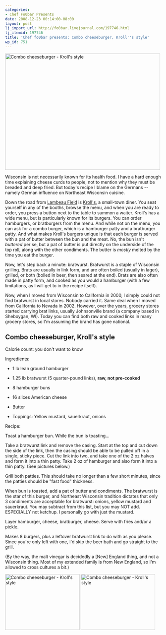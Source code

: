 ```yaml
---
categories:
- Chef Fo0bar Presents
date: 2008-12-23 00:14:00-08:00
layout: post
lj_import_url: http://fo0bar.livejournal.com/197746.html
lj_itemid: 197746
title: 'Chef fo0bar presents: Combo cheeseburger, Kroll''s style'
wp_id: 751
---
```

[<img src="http://farm4.static.flickr.com/3198/3130540182_9a6da1ae93.jpg" width="500" height="375" alt="Combo cheeseburger - Kroll's style" />](http://www.flickr.com/photos/fo0bar/3130540182/ "Combo cheeseburger - Kroll's style by fo0bar, on Flickr")

Wisconsin is not necessarily known for its health food. I have a hard enough time explaining cheese curds to people, not to mention why they must be breaded and deep fried. But today's recipe I blame on the Germans -- namely German influence on Northeast Wisconsin cuisine.

Down the road from [Lambeau Field](http://en.wikipedia.org/wiki/Lambeau_Field) is [Kroll's](http://www.krollswest.com/), a small-town diner. You seat yourself in any of the booths, browse the menu, and when you are ready to order, you press a button next to the table to summon a waiter. Kroll's has a wide menu, but is particularly known for its burgers. You can order hamburgers, or bratburgers from the menu. And while not on the menu, you can ask for a combo burger, which is a hamburger patty and a bratburger patty. And what makes Kroll's burgers unique is that each burger is served with a pat of butter between the bun and the meat. No, the bun isn't _buttered_ per se, but a pat of butter is put directly on the underside of the top roll, along with the other condiments. The butter is _mostly_ melted by the time you eat the burger.

Now, let's step back a minute: bratwurst. Bratwurst is a staple of Wisconsin grilling. Brats are usually in link form, and are often boiled (usually in lager), grilled, or both (boiled in beer, then seared at the end). Brats are also often made in patty form, and cooked as you would a hamburger (with a few limitations, as I will get to in the recipe itself).

Now, when I moved from Wisconsin to California in 2000, I simply could not find bratwurst in local stores. Nobody carried it. Same deal when I moved from California to Nevada in 2002. However, over the years, grocery stores started carrying brat links, usually Johnsonville brand (a company based in Sheboygan, WI). Today you can find both raw and cooked links in many grocery stores, so I'm assuming the brand has gone national.

## Combo cheeseburger, Kroll's style

Calorie count: you don't want to know

Ingredients:

* 1 lb lean ground hamburger
  
* 1.25 lb bratwurst (5 quarter-pound links), **raw, not pre-cooked**
  
* 8 hamburger buns
  
* 16 slices American cheese
  
* Butter
  
* Toppings: Yellow mustard, sauerkraut, onions

Recipe:

Toast a hamburger bun. While the bun is toasting...

Take a bratwurst link and remove the casing. Start at the top and cut down the side of the link, then the casing should be able to be pulled off in a single, sticky piece. Cut the link into two, and take one of the 2 oz halves and form it into a thin patty. Take 2 oz of hamburger and also form it into a thin patty. (See pictures below.)

Grill both patties. This should take no longer than a few short minutes, since the patties should be "fast food" thickness.

When bun is toasted, add a pat of butter and condiments. The bratwurst is the star of this burger, and Northeast Wisconsin tradition dictates that only 3 condiments are acceptable for bratwurst: onions, yellow mustard and sauerkraut. You may subtract from this list, but you may NOT add. ESPECIALLY not ketchup. I personally go with just the mustard.

Layer hamburger, cheese, bratburger, cheese. Serve with fries and/or a pickle.

Makes 8 burgers, plus a leftover bratwurst link to do with as you please. Since you're only left with one, I'd skip the beer bath and go straight to the grill.

(By the way, the malt vinegar is decidedly a [New] England thing, and not a Wisconsin thing. Most of my extended family is from New England, so I'm allowed to cross cultures a bit.)

[<img src="http://farm4.static.flickr.com/3050/3129709817_6abdcbb144_m.jpg" width="240" height="180" alt="Combo cheeseburger - Kroll's style" />](http://www.flickr.com/photos/fo0bar/3129709817/ "Combo cheeseburger - Kroll's style by fo0bar, on Flickr") [<img src="http://farm4.static.flickr.com/3293/3130539966_cdc92a3a0e_m.jpg" width="240" height="180" alt="Combo cheeseburger - Kroll's style" />](http://www.flickr.com/photos/fo0bar/3130539966/ "Combo cheeseburger - Kroll's style by fo0bar, on Flickr")
